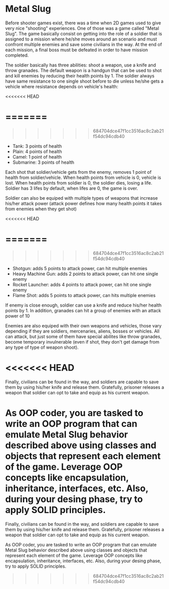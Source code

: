 # Metal Slug

Before shooter games exist, there was a time when 2D games used to give very nice "shooting" experiences. One of those was a game called "Metal Slug". The game basically consist on getting into the role of a soldier that is assigned to a mission where he/she moves around an scenario and must confront multiple enemies and save some civilians in the way. At the end of each mission, a final boss must be defeated in order to have mission completed.

The soldier basically has three abilities: shoot a weapon, use a knife and throw granades. The default weapon is a handgun that can be used to shot and kill enemies by reducing their health points by 1. The soldier always have same resistance to one single shoot before to die unless he/she gets a vehicle where resistance depends on vehicle's health:

<<<<<<< HEAD

=======
=======
>>>>>>> 684704dce47f1cc3516ac8c2ab21f54dc94cdb40
* Tank: 3 points of health
* Plain: 4 points of health
* Camel: 1 point of health
* Submarine: 3 points of health

Each shot that soldier/vehicle gets from the enemy, removes 1 point of health from soldier/vehicle. When health points from vehicle is 0, vehicle is lost. When health points from soldier is 0, the soldier dies, losing a life. Soldier has 3 lifes by default, when lifes are 0, the game is over.

Soldier can also be equiped with multiple types of weapons that increase his/her attack power (attack power defines how many health points it takes from enemies when they get shot)

<<<<<<< HEAD

=======
=======
>>>>>>> 684704dce47f1cc3516ac8c2ab21f54dc94cdb40
* Shotgun: adds 5 points to attack power, can hit multiple enemies
* Heavy Machine Gun: adds 2 points to attack power, can hit one single enemy
* Rocket Launcher: adds 4 points to attack power, can hit one single enemy
* Flame Shot: adds 5 points to attack power, can hits multiple enemies

If enemy is close enough, soldier can use a knife and reduce his/her health points by 1. In addition, granades can hit a group of enemies with an attack power of 10

Enemies are also equiped with their own weapons and vehicles, those vary depending if they are soldiers, mercenaries, aliens, bosses or vehicles. All can attack, but just some of them have special abilites like throw granades, become temporary invulnerable (even if shot, they don't get damage from any type of type of weapon shoot).

<<<<<<< HEAD
=======
Finally, civilians can be found in the way, and soldiers are capable to save them by using his/her knife and release them. Gratefully, prisoner releases a weapon that 
soldier can opt to take and equip as his current weapon.

As OOP coder, you are tasked to write an OOP program that can emulate Metal Slug behavior described above using classes and objects that represent each element of the game. Leverage OOP concepts like encapsulation, inheritance, interfaces, etc. Also, during your desing phase, try to apply SOLID principles.
=======
Finally, civilians can be found in the way, and soldiers are capable to save them by using his/her knife and release them. Gratefully, prisoner releases a weapon that 
soldier can opt to take and equip as his current weapon.

As OOP coder, you are tasked to write an OOP program that can emulate Metal Slug behavior described above using classes and objects that represent each element of the game. Leverage OOP concepts like encapsulation, inheritance, interfaces, etc. Also, during your desing phase, try to apply SOLID principles.
>>>>>>> 684704dce47f1cc3516ac8c2ab21f54dc94cdb40
